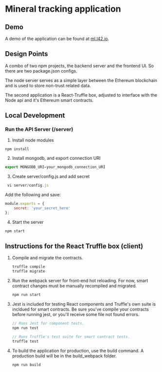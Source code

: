 # Mineral tracking application

## Demo
A demo of the application can be found at [ml.l42.io](http://ml.l42.io).

## Design Points
A combo of two npm projects, the backend server and the frontend UI. So there are two package.json configs.

The node server serves as a simple layer between the Ethereum blockchain and is used to store non-trust related data.

The second application is a React-Truffle box, adjusted to interface with the Node api and it's Ethereum smart contracts.

## Local Development

### Run the API Server (/server)

1. Install node modules

```javascript
npm install
```

2. Install mongodb, and export connection URI

```javascript
export MONGODB_URI=your_mongodb_connection_URI
```

3. Create server/config.js and add secret

```javascript
 vi server/config.js
```

Add the following and save:
```javascript
module.exports = {
	secret: 'your_secret_here'
};
```

4. Start the server
```javascript
npm start
```

## Instructions for the React Truffle box (client)

1. Compile and migrate the contracts.
    ```javascript
    truffle compile
    truffle migrate
    ```

2. Run the webpack server for front-end hot reloading. For now, smart contract changes must be manually recompiled and migrated.
    ```javascript
    npm run start
    ```

3. Jest is included for testing React components and Truffle's own suite is incldued for smart contracts. Be sure you've compile your contracts before running jest, or you'll receive some file not found errors.
    ```javascript
    // Runs Jest for component tests.
    npm run test

    // Runs Truffle's test suite for smart contract tests.
    truffle test
    ```

4. To build the application for production, use the build command. A production build will be in the build_webpack folder.
    ```javascript
    npm run build
    ```
